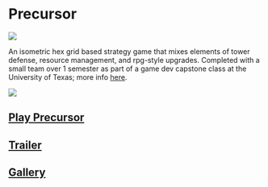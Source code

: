 Precursor
=========

![](http://blogs.utexas.edu/utmost/files/2013/05/Screen-Shot-2013-05-21-at-2.35.23-PM-1024x575.png)

An isometric hex grid based strategy game that mixes elements of tower defense, resource management, and rpg-style upgrades.  Completed with a small team over 1 semester as part of a game dev capstone class at the University of Texas; more info [here](https://gamedev.utexas.edu/student-work/capstone-spring-2013/).

![](http://farm4.staticflickr.com/3790/8848371302_15c21b159e_c.jpg)

[Play Precursor](http://www.cs.utexas.edu/~gamedev/spring2013/DonkeyMayCry/DonkeyMayCry_FinalRTMNewTutorial.html) 
-------

[Trailer](http://www.youtube.com/watch?v=Mpn7G15vqsE) 
-------

[Gallery](http://www.flickr.com/photos/utgamedev/sets/72157633724514693/) 
-------
